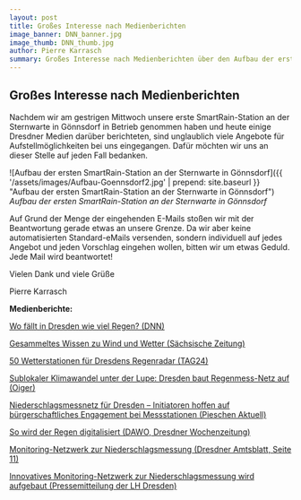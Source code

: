 ```yaml
---
layout: post
title: Großes Interesse nach Medienberichten
image_banner: DNN_banner.jpg
image_thumb: DNN_thumb.jpg
author: Pierre Karrasch
summary: Großes Interesse nach Medienberichten über den Aufbau der ersten SmartRain-Station
---
```


## Großes Interesse nach Medienberichten

Nachdem wir am gestrigen Mittwoch unsere erste SmartRain-Station an der Sternwarte in Gönnsdorf in Betrieb genommen haben und heute einige Dresdner Medien darüber berichteten, sind unglaublich viele Angebote für Aufstellmöglichkeiten bei uns eingegangen. Dafür möchten wir uns an dieser Stelle auf jeden Fall bedanken.

 ![Aufbau der ersten SmartRain-Station an der Sternwarte in Gönnsdorf]({{ '/assets/images/Aufbau-Goennsdorf2.jpg' | prepend: site.baseurl }} "Aufbau der ersten SmartRain-Station an der Sternwarte in Gönnsdorf")
*Aufbau der ersten SmartRain-Station an der Sternwarte in Gönnsdorf*

Auf Grund der Menge der eingehenden E-Mails stoßen wir mit der Beantwortung gerade etwas an unsere Grenze. Da wir aber keine automatisierten Standard-eMails versenden, sondern individuell auf jedes Angebot und jeden Vorschlag eingehen wollen, bitten wir um etwas Geduld. Jede Mail wird beantwortet!

Vielen Dank und viele Grüße

Pierre Karrasch



**Medienberichte:**

<a href="http://www.dnn.de/Dresden/Lokales/Wo-faellt-in-Dresden-wie-viel-Regen" target="_blank">Wo fällt in Dresden wie viel Regen? (DNN)</a> 

<a href="https://www.saechsische.de/gesammeltes-wissen-zu-wind-und-wetter-5018382.html" target="_blank">Gesammeltes Wissen zu Wind und Wetter (Sächsische Zeitung)</a> 

<a href="https://www.tag24.de/nachrichten/dresden-wetterstationen-fuer-dresdens-regenradar-buergermessnetz-unwetter-ueberschwemmungen-900298#article" target="_blank">50 Wetterstationen für Dresdens Regenradar (TAG24)</a> 

<a href="https://oiger.de/2018/12/12/sublokaler-klimawandel-unter-der-lupe-dresden-baut-regenmess-netz-auf/170205" target="_blank">Sublokaler Klimawandel unter der Lupe: Dresden baut Regenmess-Netz auf (Oiger)</a> 

<a href="https://pieschen-aktuell.de/2018/niederschlagsmessnetz-fuer-dresden-initiatoren-hoffen-auf-buergerschaftliches-engagement-bei-messstationen/" target="_blank">Niederschlagsmessnetz für Dresden – Initiatoren hoffen auf bürgerschaftliches Engagement bei Messstationen (Pieschen Aktuell)</a> 

<a href="https://dawo-dresden.de/2018/12/17/so-wird-der-regen-digitalisiert/" target="_blank">So wird der Regen digitalisiert (DAWO, Dresdner Wochenzeitung)</a> 

<a href="https://www.dresden.de/media/pdf/amtsblatt/dresdner-amtsblatt-2018-51-52.pdf" target="_blank">Monitoring-Netzwerk zur Niederschlagsmessung (Dresdner Amtsblatt, Seite 11)</a> 

<a href="https://www.dresden.de/de/rathaus/aktuelles/pressemitteilungen/2018/12/pm_032.php" target="_blank">Innovatives Monitoring-Netzwerk zur Niederschlagsmessung wird aufgebaut (Pressemitteilung der LH Dresden)</a> 
